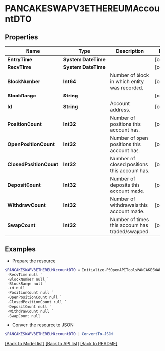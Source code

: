 # PANCAKESWAPV3ETHEREUMAccountDTO
## Properties

Name | Type | Description | Notes
------------ | ------------- | ------------- | -------------
**EntryTime** | **System.DateTime** |  | [optional] 
**RecvTime** | **System.DateTime** |  | [optional] 
**BlockNumber** | **Int64** | Number of block in which entity was recorded. | [optional] 
**BlockRange** | **String** |  | [optional] 
**Id** | **String** | Account address. | [optional] 
**PositionCount** | **Int32** | Number of positions this account has. | [optional] 
**OpenPositionCount** | **Int32** | Number of open positions this account has. | [optional] 
**ClosedPositionCount** | **Int32** | Number of closed positions this account has. | [optional] 
**DepositCount** | **Int32** | Number of deposits this account made. | [optional] 
**WithdrawCount** | **Int32** | Number of withdrawals this account made. | [optional] 
**SwapCount** | **Int32** | Number of times this account has traded/swapped. | [optional] 

## Examples

- Prepare the resource
```powershell
$PANCAKESWAPV3ETHEREUMAccountDTO = Initialize-PSOpenAPIToolsPANCAKESWAPV3ETHEREUMAccountDTO  -EntryTime null `
 -RecvTime null `
 -BlockNumber null `
 -BlockRange null `
 -Id null `
 -PositionCount null `
 -OpenPositionCount null `
 -ClosedPositionCount null `
 -DepositCount null `
 -WithdrawCount null `
 -SwapCount null
```

- Convert the resource to JSON
```powershell
$PANCAKESWAPV3ETHEREUMAccountDTO | ConvertTo-JSON
```

[[Back to Model list]](../README.md#documentation-for-models) [[Back to API list]](../README.md#documentation-for-api-endpoints) [[Back to README]](../README.md)


